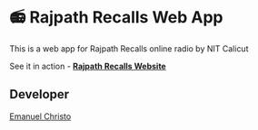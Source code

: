 # 📻 Rajpath Recalls Web App

This is a web app for Rajpath Recalls online radio by NIT Calicut

See it in action - **[Rajpath Recalls Website](https://rajpath-recalls.web.app/)**

## Developer

[Emanuel Christo](https://instagram.com/emanuel.christo)
